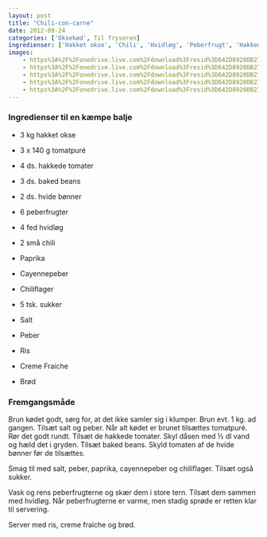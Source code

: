 ```yaml
---
layout: post
title: "Chili-con-carne"
date: 2012-09-24
categories: ['Oksekød', Til fryseren]
ingredienser: ['Hakket okse', 'Chili', 'Hvidløg', 'Peberfrugt', 'Hakkede tomater', 'Bønner']
images:
    - https%3A%2F%2Fonedrive.live.com%2Fdownload%3Fresid%3D642D8920DB2784EE!126819
    - https%3A%2F%2Fonedrive.live.com%2Fdownload%3Fresid%3D642D8920DB2784EE!126821
    - https%3A%2F%2Fonedrive.live.com%2Fdownload%3Fresid%3D642D8920DB2784EE!126820
    - https%3A%2F%2Fonedrive.live.com%2Fdownload%3Fresid%3D642D8920DB2784EE!126823
    - https%3A%2F%2Fonedrive.live.com%2Fdownload%3Fresid%3D642D8920DB2784EE!126825
---
```


### Ingredienser til en kæmpe balje
-   3 kg hakket okse
-   3 x 140 g tomatpuré
-   4 ds. hakkede tomater
-   3 ds. baked beans
-   2 ds. hvide bønner
-   6 peberfrugter
-   4 fed hvidløg
-   2 små chili
-   Paprika
-   Cayennepeber
-   Chiliflager 
-   5 tsk. sukker
-   Salt
-   Peber

-   Ris
-   Creme Fraiche
-   Brød

### Fremgangsmåde
Brun kødet godt, sørg for, at det ikke samler sig i klumper. Brun evt. 1 kg. ad gangen. Tilsæt salt og peber. Når alt kødet er brunet tilsættes tomatpuré. Rør det godt rundt.
Tilsæt de hakkede tomater. Skyl dåsen med ½ dl vand og hæld det i gryden. Tilsæt baked beans. Skyld tomaten af de hvide bønner før de tilsættes.

Smag til med salt, peber, paprika, cayennepeber og chiliflager. Tilsæt også sukker.

Vask og rens peberfrugterne og skær dem i store tern. Tilsæt dem sammen med hvidløg. Når peberfrugterne er varme, men stadig sprøde er retten klar til servering.

Server med ris, creme fraiche og brød.
